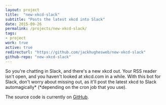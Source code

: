 ```yaml
---
layout: project
title:  "new-xkcd-slack"
subtitle: "Posts the latest xkcd into Slack"
date: 2015-09-26
permalink: /projects/new-xkcd-slack/
tags:
- project
work: true
active: true
redirecturl: "https://github.com/jackhughesweb/new-xkcd-slack"
github-repo: "new-xkcd-slack"
---
```


So you're chatting in Slack, and there's a new xkcd out. Your RSS reader isn't open, and you haven't looked at xkcd.com in a while. With this bot for Slack, don't worry about missing out, as it'll post the latest xkcd to Slack automagically* (*depending on the cron job that you use).

The source code is currently on [GitHub](https://github.com/jackhughesweb/new-xkcd-slack).